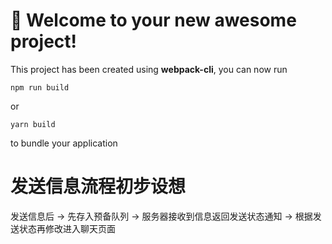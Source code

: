# 🚀 Welcome to your new awesome project!

This project has been created using **webpack-cli**, you can now run

```
npm run build
```

or

```
yarn build
```

to bundle your application

# 发送信息流程初步设想
发送信息后 -> 先存入预备队列 -> 服务器接收到信息返回发送状态通知 -> 根据发送状态再修改进入聊天页面
